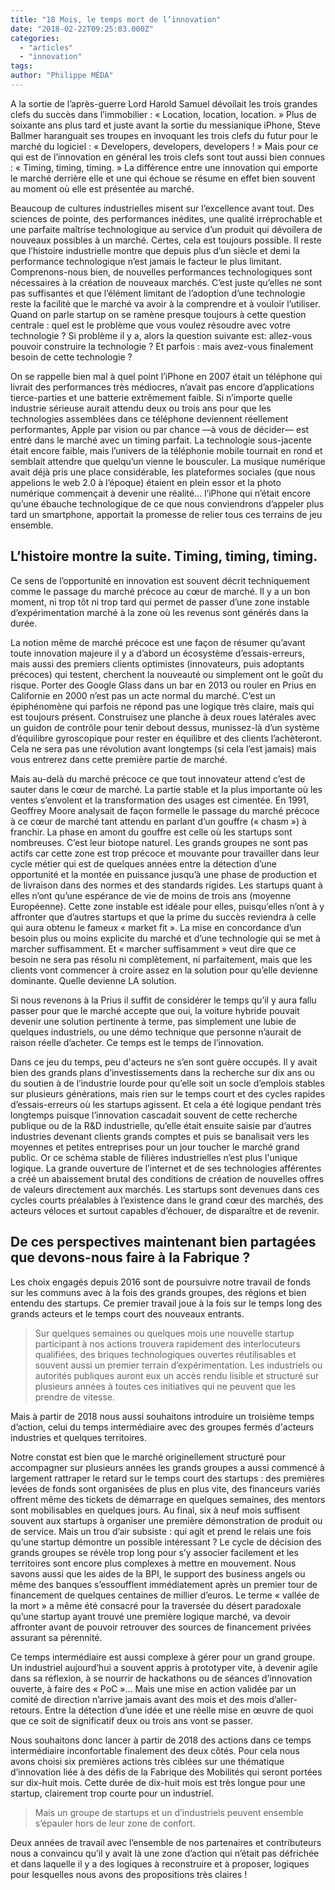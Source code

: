 ```yaml
---
title: "18 Mois, le temps mort de l’innovation"
date: "2018-02-22T09:25:03.000Z"
categories: 
  - "articles"
  - "innovation"
tags: 
author: "Philippe MÉDA"
---
```


A la sortie de l’après-guerre Lord Harold Samuel dévoilait les trois grandes clefs du succès dans l’immobilier : « Location, location, location. » Plus de soixante ans plus tard et juste avant la sortie du messianique iPhone, Steve Ballmer haranguait ses troupes en invoquant les trois clefs du futur pour le marché du logiciel : « Developers, developers, developers ! » Mais pour ce qui est de l’innovation en général les trois clefs sont tout aussi bien connues : « Timing, timing, timing. » La différence entre une innovation qui emporte le marché derrière elle et une qui échoue se résume en effet bien souvent au moment où elle est présentée au marché.

Beaucoup de cultures industrielles misent sur l’excellence avant tout. Des sciences de pointe, des performances inédites, une qualité irréprochable et une parfaite maîtrise technologique au service d’un produit qui dévoilera de nouveaux possibles à un marché. Certes, cela est toujours possible. Il reste que l’histoire industrielle montre que depuis plus d’un siècle et demi la performance technologique n’est jamais le facteur le plus limitant. Comprenons-nous bien, de nouvelles performances technologiques sont nécessaires à la création de nouveaux marchés. C’est juste qu’elles ne sont pas suffisantes et que l’élément limitant de l’adoption d’une technologie reste la facilité que le marché va avoir à la comprendre et à vouloir l’utiliser. Quand on parle startup on se ramène presque toujours à cette question centrale : quel est le problème que vous voulez résoudre avec votre technologie ? Si problème il y a, alors la question suivante est: allez-vous pouvoir construire la technologie ? Et parfois : mais avez-vous finalement besoin de cette technologie ?

On se rappelle bien mal à quel point l’iPhone en 2007 était un téléphone qui livrait des performances très médiocres, n’avait pas encore d’applications tierce-parties et une batterie extrêmement faible. Si n’importe quelle industrie sérieuse aurait attendu deux ou trois ans pour que les technologies assemblées dans ce téléphone deviennent réellement performantes, Apple par vision ou par chance —à vous de décider— est entré dans le marché avec un timing parfait. La technologie sous-jacente était encore faible, mais l’univers de la téléphonie mobile tournait en rond et semblait attendre que quelqu’un vienne le bousculer. La musique numérique avait déjà pris une place considérable, les plateformes sociales (que nous appelions le web 2.0 à l’époque) étaient en plein essor et la photo numérique commençait à devenir une réalité... l’iPhone qui n’était encore qu’une ébauche technologique de ce que nous conviendrons d’appeler plus tard un smartphone, apportait la promesse de relier tous ces terrains de jeu ensemble.

## L’histoire montre la suite. Timing, timing, timing.

Ce sens de l’opportunité en innovation est souvent décrit techniquement comme le passage du marché précoce au cœur de marché. Il y a un bon moment, ni trop tôt ni trop tard qui permet de passer d’une zone instable d’expérimentation marché à la zone où les revenus sont générés dans la durée.

La notion même de marché précoce est une façon de résumer qu’avant toute innovation majeure il y a d’abord un écosystème d’essais-erreurs, mais aussi des premiers clients optimistes (innovateurs, puis adoptants précoces) qui testent, cherchent la nouveauté ou simplement ont le goût du risque. Porter des Google Glass dans un bar en 2013 ou rouler en Prius en Californie en 2000 n’est pas un acte normal du marché. C’est un épiphénomène qui parfois ne répond pas une logique très claire, mais qui est toujours présent. Construisez une planche à deux roues latérales avec un guidon de contrôle pour tenir debout dessus, munissez-là d’un système d’équilibre gyroscopique pour rester en équilibre et des clients l’achèteront. Cela ne sera pas une révolution avant longtemps (si cela l’est jamais) mais vous entrerez dans cette première partie de marché.

Mais au-delà du marché précoce ce que tout innovateur attend c’est de sauter dans le cœur de marché. La partie stable et la plus importante où les ventes s’envolent et la transformation des usages est cimentée. En 1991, Geoffrey Moore analysait de façon formelle le passage du marché précoce à ce cœur de marché tant attendu en parlant d’un gouffre (« chasm ») à franchir. La phase en amont du gouffre est celle où les startups sont nombreuses. C’est leur biotope naturel. Les grands groupes ne sont pas actifs car cette zone est trop précoce et mouvante pour travailler dans leur cycle métier qui est de quelques années entre la détection d’une opportunité et la montée en puissance jusqu’à une phase de production et de livraison dans des normes et des standards rigides. Les startups quant à elles n’ont qu’une espérance de vie de moins de trois ans (moyenne Européenne). Cette zone instable est idéale pour elles, puisqu’elles n’ont à y affronter que d’autres startups et que la prime du succès reviendra à celle qui aura obtenu le fameux « market fit ». La mise en concordance d’un besoin plus ou moins explicite du marché et d’une technologie qui se met à marcher suffisamment. Et « marcher suffisamment » veut dire que ce besoin ne sera pas résolu ni complètement, ni parfaitement, mais que les clients vont commencer à croire assez en la solution pour qu’elle devienne dominante. Quelle devienne LA solution.

Si nous revenons à la Prius il suffit de considérer le temps qu’il y aura fallu passer pour que le marché accepte que oui, la voiture hybride pouvait devenir une solution pertinente à terme, pas simplement une lubie de quelques industriels, ou une démo technique que personne n’aurait de raison réelle d’acheter. Ce temps est le temps de l’innovation.

Dans ce jeu du temps, peu d'acteurs ne s’en sont guère occupés. Il y avait bien des grands plans d’investissements dans la recherche sur dix ans ou du soutien à de l’industrie lourde pour qu’elle soit un socle d’emplois stables sur plusieurs générations, mais rien sur le temps court et des cycles rapides d’essais-erreurs où les startups agissent. Et cela a été logique pendant très longtemps puisque l’innovation cascadait souvent de cette recherche publique ou de la R&D industrielle, qu’elle était ensuite saisie par d’autres industries devenant clients grands comptes et puis se banalisait vers les moyennes et petites entreprises pour un jour toucher le marché grand public. Or ce schéma stable de filières industrielles n’est plus l'unique logique. La grande ouverture de l’internet et de ses technologies afférentes a créé un abaissement brutal des conditions de création de nouvelles offres de valeurs directement aux marchés. Les startups sont devenues dans ces cycles courts préalables à l’existence dans le grand cœur des marchés, des acteurs véloces et surtout capables d’échouer, de disparaître et de revenir.

## De ces perspectives maintenant bien partagées que devons-nous faire à la Fabrique ?

Les choix engagés depuis 2016 sont de poursuivre notre travail de fonds sur les communs avec à la fois des grands groupes, des régions et bien entendu des startups. Ce premier travail joue à la fois sur le temps long des grands acteurs et le temps court des nouveaux entrants.

> Sur quelques semaines ou quelques mois une nouvelle startup participant à nos actions trouvera rapidement des interlocuteurs qualifiées, des briques technologiques ouvertes réutilisables et souvent aussi un premier terrain d’expérimentation. Les industriels ou autorités publiques auront eux un accès rendu lisible et structuré sur plusieurs années à toutes ces initiatives qui ne peuvent que les prendre de vitesse.

Mais à partir de 2018 nous aussi souhaitons introduire un troisième temps d’action, celui du temps intermédiaire avec des groupes fermés d'acteurs industries et quelques territoires.

Notre constat est bien que le marché originellement structuré pour accompagner sur plusieurs années les grands groupes a aussi commencé à largement rattraper le retard sur le temps court des startups : des premières levées de fonds sont organisées de plus en plus vite, des financeurs variés offrent même des tickets de démarrage en quelques semaines, des mentors sont mobilisables en quelques jours. Au final, six à neuf mois suffisent souvent aux startups à organiser une première démonstration de produit ou de service. Mais un trou d’air subsiste : qui agit et prend le relais une fois qu’une startup démontre un possible intéressant ? Le cycle de décision des grands groupes se révèle trop long pour s’y associer facilement et les territoires sont encore plus complexes à mettre en mouvement. Nous savons aussi que les aides de la BPI, le support des business angels ou même des banques s’essoufflent immédiatement après un premier tour de financement de quelques centaines de millier d’euros. Le terme « vallée de la mort » a même été consacré pour la traversée du désert paradoxale qu’une startup ayant trouvé une première logique marché, va devoir affronter avant de pouvoir retrouver des sources de financement privées assurant sa pérennité.

Ce temps intermédiaire est aussi complexe à gérer pour un grand groupe. Un industriel aujourd’hui a souvent appris à prototyper vite, à devenir agile dans sa réflexion, à se nourrir de hackathons ou de séances d’innovation ouverte, à faire des « PoC »... Mais une mise en action validée par un comité de direction n’arrive jamais avant des mois et des mois d’aller-retours. Entre la détection d’une idée et une réelle mise en œuvre de quoi que ce soit de significatif deux ou trois ans vont se passer.

Nous souhaitons donc lancer à partir de 2018 des actions dans ce temps intermédiaire inconfortable finalement des deux côtés. Pour cela nous avons choisi six premières actions très ciblées sur une thématique d’innovation liée à des défis de la Fabrique des Mobilités qui seront portées sur dix-huit mois. Cette durée de dix-huit mois est très longue pour une startup, clairement trop courte pour un industriel.

> Mais un groupe de startups et un d’industriels peuvent ensemble s’épauler hors de leur zone de confort.

Deux années de travail avec l’ensemble de nos partenaires et contributeurs nous a convaincu qu’il y avait là une zone d’action qui n’était pas défrichée et dans laquelle il y a des logiques à reconstruire et à proposer, logiques pour lesquelles nous avons des propositions très claires !

